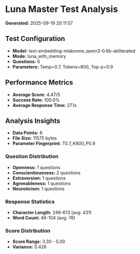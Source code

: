 # Luna Master Test Analysis

**Generated:** 2025-09-19 20:11:57

## Test Configuration
- **Model:** text-embedding-mlabonne_qwen3-0.6b-abliterated
- **Mode:** luna_with_memory
- **Questions:** 6
- **Parameters:** Temp=0.7, Tokens=800, Top-p=0.9

## Performance Metrics
- **Average Score:** 4.47/5
- **Success Rate:** 100.0%
- **Average Response Time:** 27.1s

## Analysis Insights
- **Data Points:** 6
- **File Size:** 11575 bytes
- **Parameter Fingerprint:** T0.7_K800_P0.9

### Question Distribution
- **Openness:** 1 questions
- **Conscientiousness:** 2 questions
- **Extraversion:** 1 questions
- **Agreeableness:** 1 questions
- **Neuroticism:** 1 questions

### Response Statistics
- **Character Length:** 246-613 (avg: 431)
- **Word Count:** 46-104 (avg: 76)

### Score Distribution
- **Score Range:** 3.30 - 5.00
- **Variance:** 0.426
